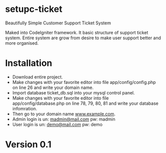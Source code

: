 # setupc-ticket
Beautifully Simple Customer Support Ticket System

Maked into CodeIgniter framework. It basic structure of support ticket system. Entire system are grow from desire to make user support better and more organised. 


# Installation 
- Download entire project.
- Make changes with your favorite editor into file app/config/config.php on line 26 and write your domain name.
- Import database ticket_db.sql into your mysql control panel.
- Make changes with your favorite editor into file app/config/database.php on line 78, 79, 80, 81 and write your database infomration. 
- Then go to your domain name www.example.com.
- Admin login is un: madmin@mail.com pw: madmin
- User login is un: demo@mail.com pw: demo

# Version 0.1
